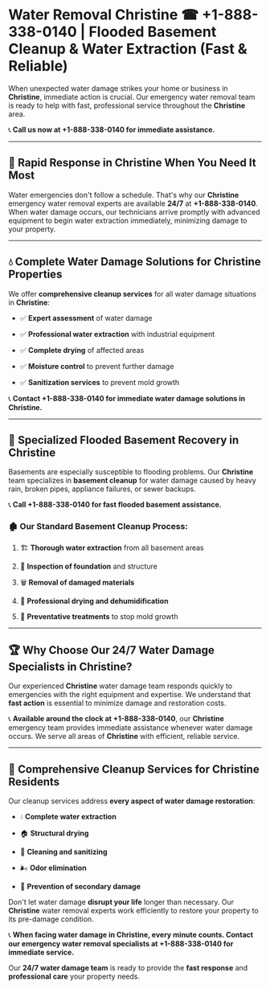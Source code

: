 # Water Removal Christine ☎ +1-888-338-0140 | Flooded Basement Cleanup & Water Extraction (Fast & Reliable)

When unexpected water damage strikes your home or business in **Christine**, immediate action is crucial. Our emergency water removal team is ready to help with fast, professional service throughout the **Christine** area. 

📞 **Call us now at +1-888-338-0140 for immediate assistance.**
---
## 🚀 Rapid Response in Christine When You Need It Most
Water emergencies don't follow a schedule. That's why our **Christine** emergency water removal experts are available **24/7** at **+1-888-338-0140**. When water damage occurs, our technicians arrive promptly with advanced equipment to begin water extraction immediately, minimizing damage to your property.
---
## 💧 Complete Water Damage Solutions for Christine Properties
We offer **comprehensive cleanup services** for all water damage situations in **Christine**:
- ✅ **Expert assessment** of water damage  
- ✅ **Professional water extraction** with industrial equipment  
- ✅ **Complete drying** of affected areas  
- ✅ **Moisture control** to prevent further damage  
- ✅ **Sanitization services** to prevent mold growth  
📞 **Contact +1-888-338-0140 for immediate water damage solutions in Christine.**
---
## 🌊 Specialized Flooded Basement Recovery in Christine
Basements are especially susceptible to flooding problems. Our **Christine** team specializes in **basement cleanup** for water damage caused by heavy rain, broken pipes, appliance failures, or sewer backups. 
📞 **Call +1-888-338-0140 for fast flooded basement assistance.**
### 🏚️ Our Standard Basement Cleanup Process:
1. 🏗️ **Thorough water extraction** from all basement areas  
2. 🔎 **Inspection of foundation** and structure  
3. 🗑️ **Removal of damaged materials**  
4. 💨 **Professional drying and dehumidification**  
5. 🚫 **Preventative treatments** to stop mold growth  
---
## 🏆 Why Choose Our 24/7 Water Damage Specialists in Christine?
Our experienced **Christine** water damage team responds quickly to emergencies with the right equipment and expertise. We understand that **fast action** is essential to minimize damage and restoration costs.
📞 **Available around the clock at +1-888-338-0140**, our **Christine** emergency team provides immediate assistance whenever water damage occurs. We serve all areas of **Christine** with efficient, reliable service.
---
## 🧹 Comprehensive Cleanup Services for Christine Residents
Our cleanup services address **every aspect of water damage restoration**:
- 💧 **Complete water extraction**  
- 🏠 **Structural drying**  
- 🧼 **Cleaning and sanitizing**  
- 🌬️ **Odor elimination**  
- 🚫 **Prevention of secondary damage**  
Don't let water damage **disrupt your life** longer than necessary. Our **Christine** water removal experts work efficiently to restore your property to its pre-damage condition.
📞 **When facing water damage in Christine, every minute counts. Contact our emergency water removal specialists at +1-888-338-0140 for immediate service.**
Our **24/7 water damage team** is ready to provide the **fast response** and **professional care** your property needs.
